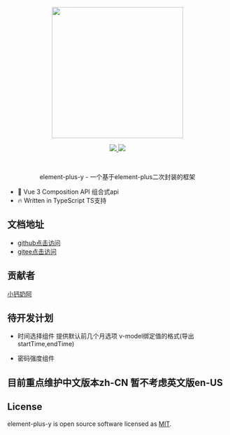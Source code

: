 <p align="center">
  <img width="300px" src="https://user-images.githubusercontent.com/10731096/95823103-9ce15780-0d5f-11eb-8010-1bd1b5910d4f.png">
</p>

<p align="center">
  <a href="https://www.npmjs.org/package/element-plus">
    <img src="https://img.shields.io/npm/v/element-plus.svg" />
  </a>
  <a href="https://github.com/element-plus/element-plus">
    <img src="https://img.shields.io/badge/node-%20%3E%3D%2016-47c219" />
  </a>

[//]: # (<a href="https://npmcharts.com/compare/element-plus?minimal=true">)

[//]: # (  <img src="https://img.shields.io/npm/dm/element-plus.svg" />)

[//]: # (</a>)

[//]: # (<a href="https://codecov.io/gh/element-plus/element-plus">)

[//]: # (  <img src="https://codecov.io/gh/element-plus/element-plus/branch/dev/graph/badge.svg?token=BKSBO2GLZI"/>)

[//]: # (</a>)
  <br>
</p>

<p align="center">element-plus-y - 一个基于element-plus二次封装的框架</p>

- 💪 Vue 3 Composition API 组合式api
- 🔥 Written in TypeScript TS支持

## 文档地址
- [github点击访问](https://small-calcium-milk.github.io/element-plus-y)
- [gitee点击访问](http://ybl1314.gitee.io/element-plus-y/)

## 贡献者
[小钙奶阿](https://github.com/Small-calcium-milk)

## 待开发计划

- 时间选择组件 提供默认前几个月选项 v-model绑定值的格式(导出startTime,endTime)

- 密码强度组件

## 目前重点维护中文版本zh-CN 暂不考虑英文版en-US

## License

element-plus-y is open source software licensed as
[MIT](https://github.com/element-plus/element-plus/blob/master/LICENSE).

